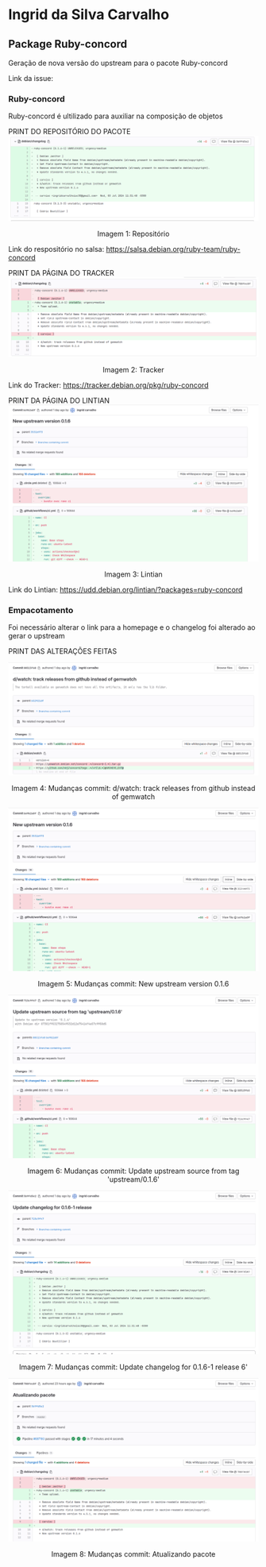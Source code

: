 # Ingrid da Silva Carvalho

## Package Ruby-concord
Geração de nova versão do upstream para o pacote Ruby-concord

Link da issue: 

###  Ruby-concord
Ruby-concord é ultilizado para auxiliar na composição de objetos

PRINT DO REPOSITÓRIO DO PACOTE
![Imagem 1](assets/ingridCarvalho/repositorioPacote.png)
<div align="center">
  Imagem 1: Repositório
</div>

Link do respositório no salsa: https://salsa.debian.org/ruby-team/ruby-concord

PRINT DA PÁGINA DO TRACKER
![Imagem 2](assets/ingridCarvalho/tracker.png)
<div align="center">
  Imagem 2: Tracker
</div>

Link do Tracker: https://tracker.debian.org/pkg/ruby-concord

PRINT DA PÁGINA DO LINTIAN
![Imagem 3](assets/ingridCarvalho/litian.png)
<div align="center">
  Imagem 3: Lintian
</div>

Link do Lintian: https://udd.debian.org/lintian/?packages=ruby-concord

### Empacotamento

Foi necessário alterar o link para a homepage e o changelog foi alterado ao gerar o upstream

PRINT DAS ALTERAÇÕES FEITAS

![Imagem 4](assets/ingridCarvalho/commit1.png)
<div align="center">
  Imagem 4: Mudanças commit: d/watch: track releases from github instead of gemwatch
</div>


![Imagem 5](assets/ingridCarvalho/commit2.png)
<div align="center">
  Imagem 5: Mudanças commit: New upstream version 0.1.6
</div>

![Imagem 6](assets/ingridCarvalho/commit3.png)
<div align="center">
  Imagem 6: Mudanças commit: Update upstream source from tag 'upstream/0.1.6' 
</div>

![Imagem 7](assets/ingridCarvalho/commit4.png)
<div align="center">
  Imagem 7: Mudanças commit: Update changelog for 0.1.6-1 release
6' 
</div>

![Imagem 8](assets/ingridCarvalho/commit5.png)
<div align="center">
  Imagem 8: Mudanças commit: Atualizando pacote
</div>

